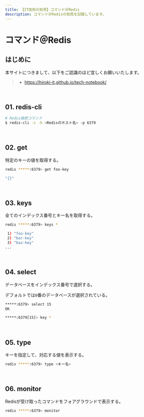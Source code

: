 ```yaml
---
title: 【IT技術の知見】コマンド＠Redis
description: コマンド＠Redisの知見を記録しています。
---
```


# コマンド＠Redis

## はじめに

本サイトにつきまして、以下をご認識のほど宜しくお願いいたします。

> - https://hiroki-it.github.io/tech-notebook/

<br>

## 01. redis-cli

```bash
# Redis接続コマンド
$ redis-cli -c -h <Redisのホスト名> -p 6379
```

<br>

## 02. get

特定のキーの値を取得する。

```bash
redis *****:6379> get foo-key

"{}"
```

<br>

## 03. keys

全てのインデックス番号とキー名を取得する。

```bash
redis *****:6379> keys *

 1) "foo-key"
 2) "bar-key"
 3) "baz-key"
...
```

<br>

## 04. select

データベースをインデックス番号で選択する。

デフォルトでは`0`番のデータベースが選択されている。

```bash
*****:6379> select 15
OK

*****:6379[15]> key *
```

<br>

## 05. type

キーを指定して、対応する値を表示する。

```bash
redis *****:6379> type <キー名>
```

<br>

## 06. monitor

Redisが受け取ったコマンドをフォアグラウンドで表示する。

```bash
redis *****:6379> monitor
```

<br>
